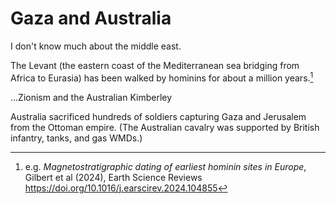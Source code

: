 Gaza and Australia
==================

I don't know much about the middle east.

The Levant (the eastern coast of the Mediterranean sea bridging from Africa to Eurasia) has been walked by hominins for about a million years.[^homo]

...Zionism and the Australian Kimberley

Australia sacrificed hundreds of soldiers capturing Gaza and Jerusalem from the Ottoman empire. (The Australian cavalry was supported by British infantry, tanks, and gas WMDs.)



[^homo]: e.g. _Magnetostratigraphic dating of earliest hominin sites in Europe_, Gilbert et al (2024), Earth Science Reviews https://doi.org/10.1016/j.earscirev.2024.104855

